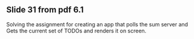 ## Slide 31 from pdf 6.1
Solving the assignment for 
creating an app that polls the sum server and Gets the current
set of TODOs and renders it on screen.